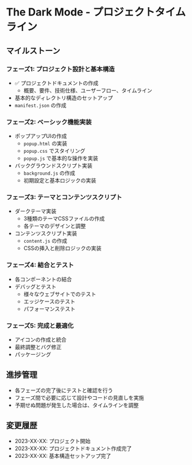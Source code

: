 # The Dark Mode - プロジェクトタイムライン

## マイルストーン

### フェーズ1: プロジェクト設計と基本構造
- ✅ プロジェクトドキュメントの作成
  - 概要、要件、技術仕様、ユーザーフロー、タイムライン
- 基本的なディレクトリ構造のセットアップ
- `manifest.json` の作成

### フェーズ2: ベーシック機能実装
- ポップアップUIの作成
  - `popup.html` の実装
  - `popup.css` でスタイリング
  - `popup.js` で基本的な操作を実装
- バックグラウンドスクリプト実装
  - `background.js` の作成
  - 初期設定と基本ロジックの実装

### フェーズ3: テーマとコンテンツスクリプト
- ダークテーマ実装
  - 3種類のテーマCSSファイルの作成
  - 各テーマのデザインと調整
- コンテンツスクリプト実装
  - `content.js` の作成
  - CSSの挿入と削除ロジックの実装

### フェーズ4: 結合とテスト
- 各コンポーネントの結合
- デバッグとテスト
  - 様々なウェブサイトでのテスト
  - エッジケースのテスト
  - パフォーマンステスト

### フェーズ5: 完成と最適化
- アイコンの作成と統合
- 最終調整とバグ修正
- パッケージング

## 進捗管理
- 各フェーズの完了後にテストと確認を行う
- フェーズ間で必要に応じて設計やコードの見直しを実施
- 予期せぬ問題が発生した場合は、タイムラインを調整

## 変更履歴
- 2023-XX-XX: プロジェクト開始
- 2023-XX-XX: プロジェクトドキュメント作成完了
- 2023-XX-XX: 基本構造セットアップ完了 